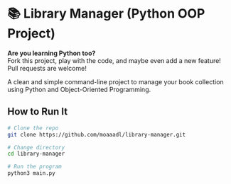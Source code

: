 # 📚 Library Manager (Python OOP Project)

**Are you learning Python too?**  
Fork this project, play with the code, and maybe even add a new feature!  
Pull requests are welcome!


A clean and simple command-line project to manage your book collection using Python and Object-Oriented Programming.


## How to Run It

```bash
# Clone the repo
git clone https://github.com/moaaadl/library-manager.git

# Change directory
cd library-manager

# Run the program
python3 main.py
